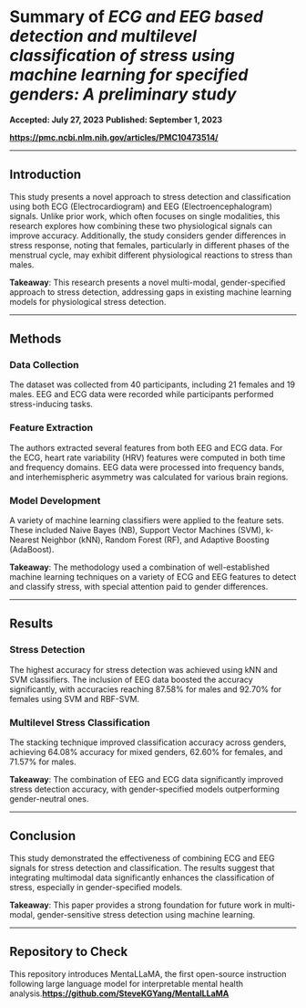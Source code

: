 # Summary of *ECG and EEG based detection and multilevel classification of stress using machine learning for specified genders: A preliminary study*
**Accepted: July 27, 2023**
**Published: September 1, 2023**

**https://pmc.ncbi.nlm.nih.gov/articles/PMC10473514/**

---

## Introduction

This study presents a novel approach to stress detection and classification using both ECG (Electrocardiogram) and EEG (Electroencephalogram) signals. Unlike prior work, which often focuses on single modalities, this research explores how combining these two physiological signals can improve accuracy. Additionally, the study considers gender differences in stress response, noting that females, particularly in different phases of the menstrual cycle, may exhibit different physiological reactions to stress than males. 

**Takeaway**: This research presents a novel multi-modal, gender-specified approach to stress detection, addressing gaps in existing machine learning models for physiological stress detection.

---

## Methods

### Data Collection

The dataset was collected from 40 participants, including 21 females and 19 males. EEG and ECG data were recorded while participants performed stress-inducing tasks. 

### Feature Extraction

The authors extracted several features from both EEG and ECG data. For the ECG, heart rate variability (HRV) features were computed in both time and frequency domains. EEG data were processed into frequency bands, and interhemispheric asymmetry was calculated for various brain regions.

### Model Development

A variety of machine learning classifiers were applied to the feature sets. These included Naive Bayes (NB), Support Vector Machines (SVM), k-Nearest Neighbor (kNN), Random Forest (RF), and Adaptive Boosting (AdaBoost).

**Takeaway**: The methodology used a combination of well-established machine learning techniques on a variety of ECG and EEG features to detect and classify stress, with special attention paid to gender differences.

---

## Results

### Stress Detection

The highest accuracy for stress detection was achieved using kNN and SVM classifiers. The inclusion of EEG data boosted the accuracy significantly, with accuracies reaching 87.58% for males and 92.70% for females using SVM and RBF-SVM.

### Multilevel Stress Classification

The stacking technique improved classification accuracy across genders, achieving 64.08% accuracy for mixed genders, 62.60% for females, and 71.57% for males.

**Takeaway**: The combination of EEG and ECG data significantly improved stress detection accuracy, with gender-specified models outperforming gender-neutral ones.

---

## Conclusion

This study demonstrated the effectiveness of combining ECG and EEG signals for stress detection and classification. The results suggest that integrating multimodal data significantly enhances the classification of stress, especially in gender-specified models.

**Takeaway**: This paper provides a strong foundation for future work in multi-modal, gender-sensitive stress detection using machine learning.

---

## Repository to Check

This repository introduces MentaLLaMA, the first open-source instruction following large language model for interpretable mental health analysis.**https://github.com/SteveKGYang/MentalLLaMA**

